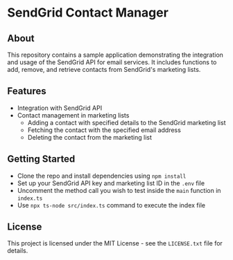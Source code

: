 # SendGrid Contact Manager

## About

This repository contains a sample application demonstrating the integration and usage of the SendGrid API for email services. It includes functions to add, remove, and retrieve contacts from SendGrid's marketing lists.

## Features

- Integration with SendGrid API
- Contact management in marketing lists
  - Adding a contact with specified details to the SendGrid marketing list
  - Fetching the contact with the specified email address
  - Deleting the contact from the marketing list

## Getting Started

- Clone the repo and install dependencies using `npm install`
- Set up your SendGrid API key and marketing list ID in the `.env` file
- Uncomment the method call you wish to test inside the `main` function in `index.ts`
- Use `npx ts-node src/index.ts` command to execute the index file

## License

This project is licensed under the MIT License - see the `LICENSE.txt` file for details.
